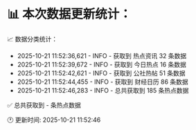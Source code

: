 📊 本次数据更新统计：
==========================

📈 数据分类统计：
- 2025-10-21 11:52:36,621 - INFO - 获取到 热点资讯 32 条数据
- 2025-10-21 11:52:39,672 - INFO - 获取到 今日热点 16 条数据
- 2025-10-21 11:52:42,621 - INFO - 获取到 公社热帖 51 条数据
- 2025-10-21 11:52:44,455 - INFO - 获取到 财经日历 86 条数据
- 2025-10-21 11:52:46,283 - INFO - 总共获取到 185 条热点数据

✅ 总共获取到 - 条热点数据

🕐 更新时间: 2025-10-21 11:52:46
